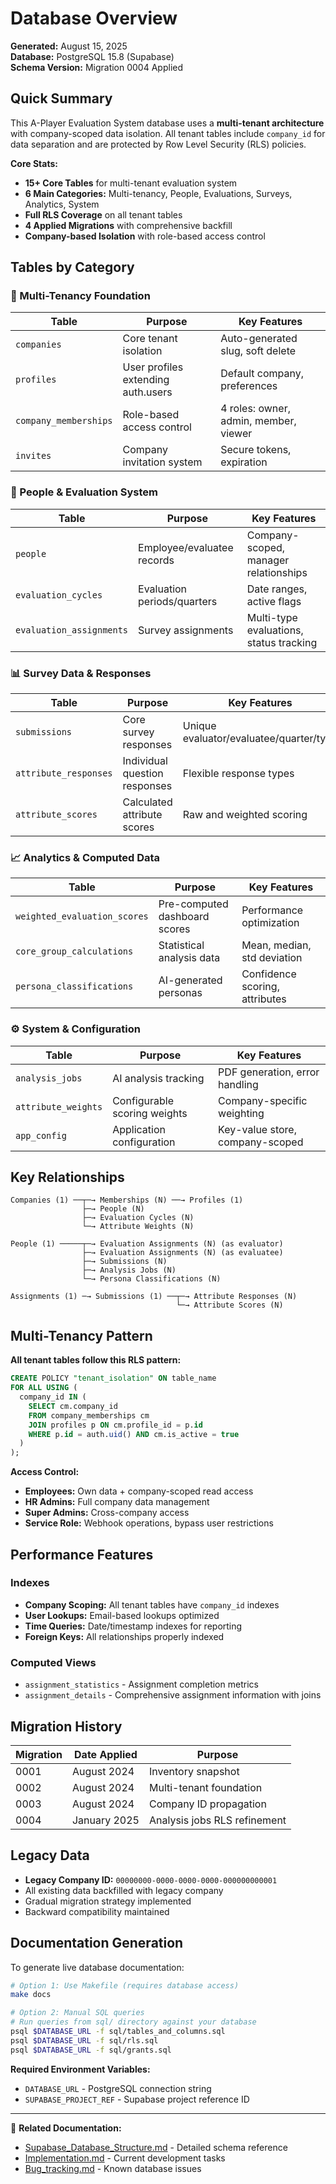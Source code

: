 ﻿# Database Overview

**Generated:** August 15, 2025  
**Database:** PostgreSQL 15.8 (Supabase)  
**Schema Version:** Migration 0004 Applied  

## Quick Summary

This A-Player Evaluation System database uses a **multi-tenant architecture** with company-scoped data isolation. All tenant tables include `company_id` for data separation and are protected by Row Level Security (RLS) policies.

**Core Stats:**
- **15+ Core Tables** for multi-tenant evaluation system
- **6 Main Categories:** Multi-tenancy, People, Evaluations, Surveys, Analytics, System
- **Full RLS Coverage** on all tenant tables
- **4 Applied Migrations** with comprehensive backfill
- **Company-based Isolation** with role-based access control

## Tables by Category

### 🏢 Multi-Tenancy Foundation
| Table | Purpose | Key Features |
|-------|---------|--------------|
| `companies` | Core tenant isolation | Auto-generated slug, soft delete |
| `profiles` | User profiles extending auth.users | Default company, preferences |
| `company_memberships` | Role-based access control | 4 roles: owner, admin, member, viewer |
| `invites` | Company invitation system | Secure tokens, expiration |

### 👥 People & Evaluation System  
| Table | Purpose | Key Features |
|-------|---------|--------------|
| `people` | Employee/evaluatee records | Company-scoped, manager relationships |
| `evaluation_cycles` | Evaluation periods/quarters | Date ranges, active flags |
| `evaluation_assignments` | Survey assignments | Multi-type evaluations, status tracking |

### 📊 Survey Data & Responses
| Table | Purpose | Key Features |
|-------|---------|--------------|
| `submissions` | Core survey responses | Unique evaluator/evaluatee/quarter/type |
| `attribute_responses` | Individual question responses | Flexible response types |
| `attribute_scores` | Calculated attribute scores | Raw and weighted scoring |

### 📈 Analytics & Computed Data
| Table | Purpose | Key Features |
|-------|---------|--------------|
| `weighted_evaluation_scores` | Pre-computed dashboard scores | Performance optimization |
| `core_group_calculations` | Statistical analysis data | Mean, median, std deviation |
| `persona_classifications` | AI-generated personas | Confidence scoring, attributes |

### ⚙️ System & Configuration
| Table | Purpose | Key Features |
|-------|---------|--------------|
| `analysis_jobs` | AI analysis tracking | PDF generation, error handling |
| `attribute_weights` | Configurable scoring weights | Company-specific weighting |
| `app_config` | Application configuration | Key-value store, company-scoped |

## Key Relationships

```
Companies (1) ──┬─→ Memberships (N) ──→ Profiles (1)
                ├─→ People (N)
                ├─→ Evaluation Cycles (N) 
                └─→ Attribute Weights (N)

People (1) ─────┬─→ Evaluation Assignments (N) (as evaluator)
                ├─→ Evaluation Assignments (N) (as evaluatee)  
                ├─→ Submissions (N)
                ├─→ Analysis Jobs (N)
                └─→ Persona Classifications (N)

Assignments (1) ─→ Submissions (1) ──┬─→ Attribute Responses (N)
                                     └─→ Attribute Scores (N)
```

## Multi-Tenancy Pattern

**All tenant tables follow this RLS pattern:**
```sql
CREATE POLICY "tenant_isolation" ON table_name
FOR ALL USING (
  company_id IN (
    SELECT cm.company_id 
    FROM company_memberships cm
    JOIN profiles p ON cm.profile_id = p.id
    WHERE p.id = auth.uid() AND cm.is_active = true
  )
);
```

**Access Control:**
- **Employees:** Own data + company-scoped read access
- **HR Admins:** Full company data management
- **Super Admins:** Cross-company access
- **Service Role:** Webhook operations, bypass user restrictions

## Performance Features

### Indexes
- **Company Scoping:** All tenant tables have `company_id` indexes
- **User Lookups:** Email-based lookups optimized  
- **Time Queries:** Date/timestamp indexes for reporting
- **Foreign Keys:** All relationships properly indexed

### Computed Views
- `assignment_statistics` - Assignment completion metrics
- `assignment_details` - Comprehensive assignment information with joins

## Migration History

| Migration | Date Applied | Purpose |
|-----------|--------------|---------|
| 0001 | August 2024 | Inventory snapshot |
| 0002 | August 2024 | Multi-tenant foundation |
| 0003 | August 2024 | Company ID propagation |
| 0004 | January 2025 | Analysis jobs RLS refinement |

## Legacy Data

- **Legacy Company ID:** `00000000-0000-0000-0000-000000000001`
- All existing data backfilled with legacy company
- Gradual migration strategy implemented
- Backward compatibility maintained

## Documentation Generation

To generate live database documentation:

```bash
# Option 1: Use Makefile (requires database access)
make docs

# Option 2: Manual SQL queries
# Run queries from sql/ directory against your database
psql $DATABASE_URL -f sql/tables_and_columns.sql
psql $DATABASE_URL -f sql/rls.sql  
psql $DATABASE_URL -f sql/grants.sql
```

**Required Environment Variables:**
- `DATABASE_URL` - PostgreSQL connection string
- `SUPABASE_PROJECT_REF` - Supabase project reference ID

---

🔗 **Related Documentation:**
- [Supabase_Database_Structure.md](../Supabase_Database_Structure.md) - Detailed schema reference
- [Implementation.md](../Implementation.md) - Current development tasks  
- [Bug_tracking.md](../Bug_tracking.md) - Known database issues